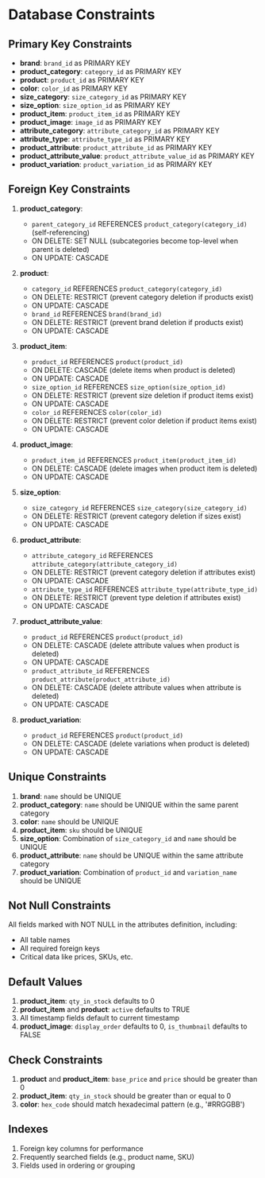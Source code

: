 # Database Constraints

## Primary Key Constraints
- **brand**: `brand_id` as PRIMARY KEY
- **product_category**: `category_id` as PRIMARY KEY
- **product**: `product_id` as PRIMARY KEY
- **color**: `color_id` as PRIMARY KEY
- **size_category**: `size_category_id` as PRIMARY KEY
- **size_option**: `size_option_id` as PRIMARY KEY
- **product_item**: `product_item_id` as PRIMARY KEY
- **product_image**: `image_id` as PRIMARY KEY
- **attribute_category**: `attribute_category_id` as PRIMARY KEY
- **attribute_type**: `attribute_type_id` as PRIMARY KEY
- **product_attribute**: `product_attribute_id` as PRIMARY KEY
- **product_attribute_value**: `product_attribute_value_id` as PRIMARY KEY
- **product_variation**: `product_variation_id` as PRIMARY KEY

## Foreign Key Constraints
1. **product_category**:
   - `parent_category_id` REFERENCES `product_category(category_id)` (self-referencing)
   - ON DELETE: SET NULL (subcategories become top-level when parent is deleted)
   - ON UPDATE: CASCADE

2. **product**:
   - `category_id` REFERENCES `product_category(category_id)`
   - ON DELETE: RESTRICT (prevent category deletion if products exist)
   - ON UPDATE: CASCADE
   - `brand_id` REFERENCES `brand(brand_id)`
   - ON DELETE: RESTRICT (prevent brand deletion if products exist)
   - ON UPDATE: CASCADE

3. **product_item**:
   - `product_id` REFERENCES `product(product_id)`
   - ON DELETE: CASCADE (delete items when product is deleted)
   - ON UPDATE: CASCADE
   - `size_option_id` REFERENCES `size_option(size_option_id)`
   - ON DELETE: RESTRICT (prevent size deletion if product items exist)
   - ON UPDATE: CASCADE
   - `color_id` REFERENCES `color(color_id)`
   - ON DELETE: RESTRICT (prevent color deletion if product items exist)
   - ON UPDATE: CASCADE

4. **product_image**:
   - `product_item_id` REFERENCES `product_item(product_item_id)`
   - ON DELETE: CASCADE (delete images when product item is deleted)
   - ON UPDATE: CASCADE

5. **size_option**:
   - `size_category_id` REFERENCES `size_category(size_category_id)`
   - ON DELETE: RESTRICT (prevent category deletion if sizes exist)
   - ON UPDATE: CASCADE

6. **product_attribute**:
   - `attribute_category_id` REFERENCES `attribute_category(attribute_category_id)`
   - ON DELETE: RESTRICT (prevent category deletion if attributes exist)
   - ON UPDATE: CASCADE
   - `attribute_type_id` REFERENCES `attribute_type(attribute_type_id)`
   - ON DELETE: RESTRICT (prevent type deletion if attributes exist)
   - ON UPDATE: CASCADE

7. **product_attribute_value**:
   - `product_id` REFERENCES `product(product_id)`
   - ON DELETE: CASCADE (delete attribute values when product is deleted)
   - ON UPDATE: CASCADE
   - `product_attribute_id` REFERENCES `product_attribute(product_attribute_id)`
   - ON DELETE: CASCADE (delete attribute values when attribute is deleted)
   - ON UPDATE: CASCADE

8. **product_variation**:
   - `product_id` REFERENCES `product(product_id)`
   - ON DELETE: CASCADE (delete variations when product is deleted)
   - ON UPDATE: CASCADE

## Unique Constraints
1. **brand**: `name` should be UNIQUE
2. **product_category**: `name` should be UNIQUE within the same parent category
3. **color**: `name` should be UNIQUE
4. **product_item**: `sku` should be UNIQUE
5. **size_option**: Combination of `size_category_id` and `name` should be UNIQUE
6. **product_attribute**: `name` should be UNIQUE within the same attribute category
7. **product_variation**: Combination of `product_id` and `variation_name` should be UNIQUE

## Not Null Constraints
All fields marked with NOT NULL in the attributes definition, including:
- All table names
- All required foreign keys
- Critical data like prices, SKUs, etc.

## Default Values
1. **product_item**: `qty_in_stock` defaults to 0
2. **product_item** and **product**: `active` defaults to TRUE
3. All timestamp fields default to current timestamp
4. **product_image**: `display_order` defaults to 0, `is_thumbnail` defaults to FALSE

## Check Constraints
1. **product** and **product_item**: `base_price` and `price` should be greater than 0
2. **product_item**: `qty_in_stock` should be greater than or equal to 0
3. **color**: `hex_code` should match hexadecimal pattern (e.g., '#RRGGBB')

## Indexes
1. Foreign key columns for performance
2. Frequently searched fields (e.g., product name, SKU)
3. Fields used in ordering or grouping
